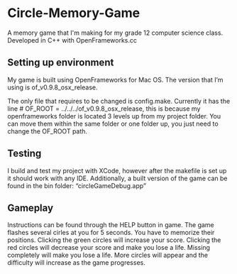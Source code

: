# Circle-Memory-Game
A memory game that I'm making for my grade 12 computer science class. Developed in C++ with OpenFrameworks.cc

## Setting up environment

My game is built using OpenFrameworks for Mac OS. The version that I’m using is of_v0.9.8_osx_release.

The only file that requires to be changed is config.make. Currently it has the line # OF_ROOT = ../../../of_v0.9.8_osx_release, this is because my openframeworks folder is located 3 levels up from my project folder. You can move them within the same folder or one folder up, you just need to change the OF_ROOT path.

## Testing

I build and test my project with XCode, however after the makefile is set up it should work with any IDE. Additionally, a built version of the game can be found in the bin folder: “circleGameDebug.app”

## Gameplay

Instructions can be found through the HELP button in game. The game flashes several cirles at you for 5 seconds. You have to memorize their positions. Clicking the green circles will increase your score. Clicking the red circles will decrease your score and make you lose a life. Missing completely will make you lose a life. More circles will appear and the difficulty will increase as the game progresses.

